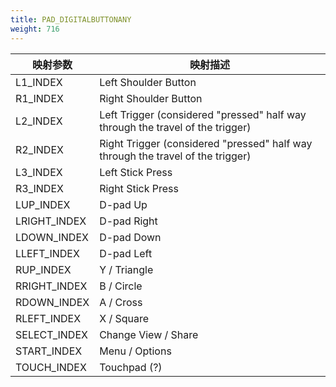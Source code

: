 ```yaml
---
title: PAD_DIGITALBUTTONANY
weight: 716
---
```


| 映射参数 | 映射描述                                                               |
| --------------- | ------------------------------------------------------------------------------- |
| L1\_INDEX       | Left Shoulder Button                                                            |
| R1\_INDEX       | Right Shoulder Button                                                           |
| L2\_INDEX       | Left Trigger (considered "pressed" half way through the travel of the trigger)  |
| R2\_INDEX       | Right Trigger (considered "pressed" half way through the travel of the trigger) |
| L3\_INDEX       | Left Stick Press                                                                |
| R3\_INDEX       | Right Stick Press                                                               |
| LUP\_INDEX      | D-pad Up                                                                        |
| LRIGHT\_INDEX   | D-pad Right                                                                     |
| LDOWN\_INDEX    | D-pad Down                                                                      |
| LLEFT\_INDEX    | D-pad Left                                                                      |
| RUP\_INDEX      | Y / Triangle                                                                    |
| RRIGHT\_INDEX   | B / Circle                                                                      |
| RDOWN\_INDEX    | A / Cross                                                                       |
| RLEFT\_INDEX    | X / Square                                                                      |
| SELECT\_INDEX   | Change View / Share                                                             |
| START\_INDEX    | Menu / Options                                                                  |
| TOUCH\_INDEX    | Touchpad (?)                                                                    |
